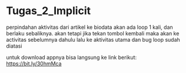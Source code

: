 # Tugas_2_Implicit
perpindahan aktivitas dari artikel ke biodata akan ada loop 1 kali, dan berlaku sebaliknya. akan tetapi jika tekan tombol kembali maka akan ke activitas sebelumnya dahulu lalu ke aktivitas utama dan bug loop sudah diatasi

untuk download appnya bisa langsung ke link berikut:
https://bit.ly/30hmMca
